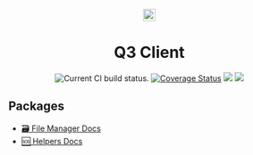 <p align="center">
    <img alt="3merge" src="https://github.com/3merge/q3-client/blob/master/logo.png" width="22" />
</p>
<h1 align="center">
  Q3 Client
</h1>
<p align="center">
     <img src="https://github.com/3merge/q3-client/workflows/Node%20CI/badge.svg" alt="Current CI build status." />
<a href='https://coveralls.io/github/3merge/q3-client?branch=master'><img src='https://coveralls.io/repos/github/3merge/q3-client/badge.svg?branch=master' alt='Coverage Status' /></a>
<a href="https://www.codacy.com/manual/MikeIbberson/q3-client?utm_source=github.com&amp;utm_medium=referral&amp;utm_content=3merge/q3-client&amp;utm_campaign=Badge_Grade"><img src="https://api.codacy.com/project/badge/Grade/32270ff3e03f4addaf3bfa9d385e8140"/></a>
<img src='https://bettercodehub.com/edge/badge/3merge/q3-client?branch=master'>

</p>

## Packages

<ul>
<li>
<a href="./packages/q3-ui-filemanager">🗃️ File Manager Docs</a></li>
<li>
<a href="./packages/q3-ui-helpers">🆘 Helpers Docs</a>
</li>
</ul>

